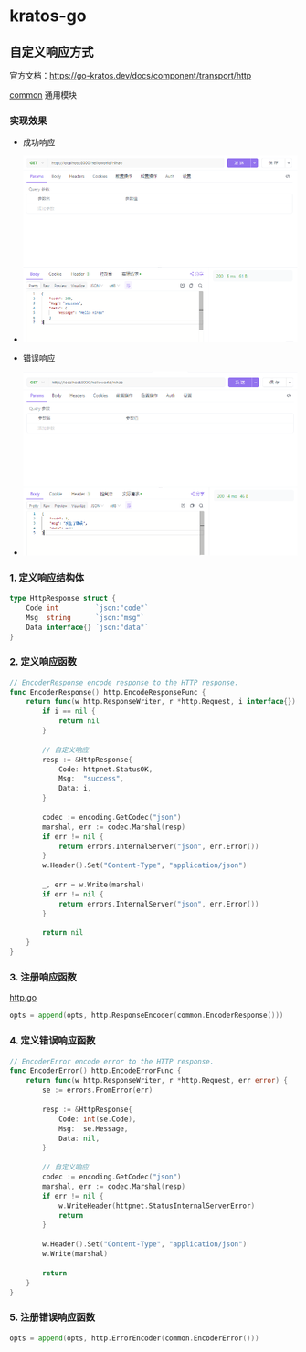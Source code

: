 # kratos-go

## 自定义响应方式

官方文档：https://go-kratos.dev/docs/component/transport/http

[common](common) 通用模块

### 实现效果

- 成功响应
- ![img.png](assets/img.png)

- 错误响应
- ![img_1.png](assets/img_1.png)

### 1. 定义响应结构体

```go
type HttpResponse struct {
    Code int         `json:"code"`
    Msg  string      `json:"msg"`
    Data interface{} `json:"data"`
}
```

### 2. 定义响应函数

```go
// EncoderResponse encode response to the HTTP response.
func EncoderResponse() http.EncodeResponseFunc {
	return func(w http.ResponseWriter, r *http.Request, i interface{}) (err error) {
		if i == nil {
			return nil
		}

		// 自定义响应
		resp := &HttpResponse{
			Code: httpnet.StatusOK,
			Msg:  "success",
			Data: i,
		}

		codec := encoding.GetCodec("json")
		marshal, err := codec.Marshal(resp)
		if err != nil {
			return errors.InternalServer("json", err.Error())
		}
		w.Header().Set("Content-Type", "application/json")

		_, err = w.Write(marshal)
		if err != nil {
			return errors.InternalServer("json", err.Error())
		}

		return nil
	}
}
```

### 3. 注册响应函数

[http.go](internal%2Fserver%2Fhttp.go)

```go
opts = append(opts, http.ResponseEncoder(common.EncoderResponse()))
```

### 4. 定义错误响应函数

```go
// EncoderError encode error to the HTTP response.
func EncoderError() http.EncodeErrorFunc {
	return func(w http.ResponseWriter, r *http.Request, err error) {
		se := errors.FromError(err)

		resp := &HttpResponse{
			Code: int(se.Code),
			Msg:  se.Message,
			Data: nil,
		}

		// 自定义响应
		codec := encoding.GetCodec("json")
		marshal, err := codec.Marshal(resp)
		if err != nil {
			w.WriteHeader(httpnet.StatusInternalServerError)
			return
		}

		w.Header().Set("Content-Type", "application/json")
		w.Write(marshal)

		return
	}
}
```

### 5. 注册错误响应函数

```go
opts = append(opts, http.ErrorEncoder(common.EncoderError()))
```